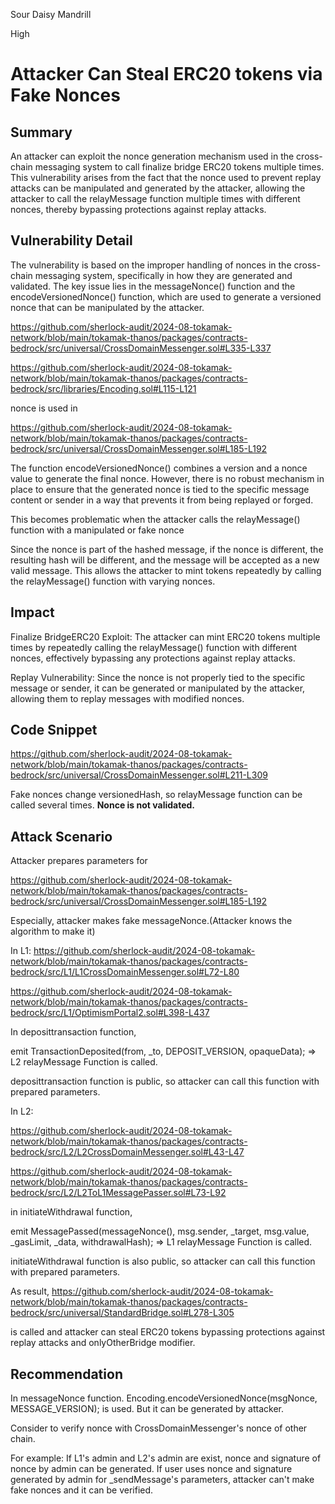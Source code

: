 Sour Daisy Mandrill

High

# Attacker Can Steal ERC20 tokens via Fake Nonces

## Summary
An attacker can exploit the nonce generation mechanism used in the cross-chain messaging system to call finalize bridge ERC20 tokens multiple times. This vulnerability arises from the fact that the nonce used to prevent replay attacks can be manipulated and generated by the attacker, allowing the attacker to call the relayMessage function multiple times with different nonces, thereby bypassing protections against replay attacks.

## Vulnerability Detail
The vulnerability is based on the improper handling of nonces in the cross-chain messaging system, specifically in how they are generated and validated. The key issue lies in the messageNonce() function and the encodeVersionedNonce() function, which are used to generate a versioned nonce that can be manipulated by the attacker.

https://github.com/sherlock-audit/2024-08-tokamak-network/blob/main/tokamak-thanos/packages/contracts-bedrock/src/universal/CrossDomainMessenger.sol#L335-L337

https://github.com/sherlock-audit/2024-08-tokamak-network/blob/main/tokamak-thanos/packages/contracts-bedrock/src/libraries/Encoding.sol#L115-L121

nonce is used in

https://github.com/sherlock-audit/2024-08-tokamak-network/blob/main/tokamak-thanos/packages/contracts-bedrock/src/universal/CrossDomainMessenger.sol#L185-L192

The function encodeVersionedNonce() combines a version and a nonce value to generate the final nonce. However, there is no robust mechanism in place to ensure that the generated nonce is tied to the specific message content or sender in a way that prevents it from being replayed or forged.

This becomes problematic when the attacker calls the relayMessage() function with a manipulated or fake nonce

Since the nonce is part of the hashed message, if the nonce is different, the resulting hash will be different, and the message will be accepted as a new valid message. This allows the attacker to mint tokens repeatedly by calling the relayMessage() function with varying nonces.


## Impact

Finalize BridgeERC20 Exploit: The attacker can mint ERC20 tokens multiple times by repeatedly calling the relayMessage() function with different nonces, effectively bypassing any protections against replay attacks.

Replay Vulnerability: Since the nonce is not properly tied to the specific message or sender, it can be generated or manipulated by the attacker, allowing them to replay messages with modified nonces.

## Code Snippet

https://github.com/sherlock-audit/2024-08-tokamak-network/blob/main/tokamak-thanos/packages/contracts-bedrock/src/universal/CrossDomainMessenger.sol#L211-L309

Fake nonces change versionedHash, so relayMessage function can be called several times.
**Nonce is not validated.**

## Attack Scenario

Attacker prepares parameters for 

https://github.com/sherlock-audit/2024-08-tokamak-network/blob/main/tokamak-thanos/packages/contracts-bedrock/src/universal/CrossDomainMessenger.sol#L185-L192

Especially, attacker makes fake messageNonce.(Attacker knows the algorithm to make it)

In L1:
https://github.com/sherlock-audit/2024-08-tokamak-network/blob/main/tokamak-thanos/packages/contracts-bedrock/src/L1/L1CrossDomainMessenger.sol#L72-L80

https://github.com/sherlock-audit/2024-08-tokamak-network/blob/main/tokamak-thanos/packages/contracts-bedrock/src/L1/OptimismPortal2.sol#L398-L437

In deposittransaction function,

emit TransactionDeposited(from, _to, DEPOSIT_VERSION, opaqueData); 
=> 
L2 relayMessage Function is called.

deposittransaction function is public, so attacker can call this function with prepared parameters.

In L2:

https://github.com/sherlock-audit/2024-08-tokamak-network/blob/main/tokamak-thanos/packages/contracts-bedrock/src/L2/L2CrossDomainMessenger.sol#L43-L47

https://github.com/sherlock-audit/2024-08-tokamak-network/blob/main/tokamak-thanos/packages/contracts-bedrock/src/L2/L2ToL1MessagePasser.sol#L73-L92

in initiateWithdrawal function,

emit MessagePassed(messageNonce(), msg.sender, _target, msg.value, _gasLimit, _data, withdrawalHash);
=>
L1 relayMessage Function is called.

initiateWithdrawal function is also public, so attacker can call this function with prepared parameters.

As result, 
https://github.com/sherlock-audit/2024-08-tokamak-network/blob/main/tokamak-thanos/packages/contracts-bedrock/src/universal/StandardBridge.sol#L278-L305

is called and attacker can steal ERC20 tokens bypassing protections against replay attacks and onlyOtherBridge modifier.

## Recommendation
In messageNonce function.
Encoding.encodeVersionedNonce(msgNonce, MESSAGE_VERSION); is used. But it can be generated by attacker.

Consider to verify nonce with CrossDomainMessenger's nonce of other chain.

For example:
If L1's admin and L2's admin are exist, nonce and signature of nonce by admin can be generated.
If user uses nonce and signature generated by admin for _sendMessage's parameters, attacker can't make fake nonces and it can be verified.
